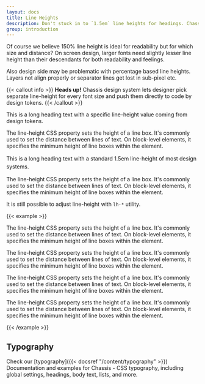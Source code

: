 ```yaml
---
layout: docs
title: Line Heights
description: Don't stuck in to `1.5em` line heights for headings. Chassis - CSS provides individual line heights for every font size classes.
group: introduction
---
```


Of course we believe 150% line height is ideal for readability but for which size and distance? On screen design, larger fonts need slightly lesser line height than their descendants for both readability and feelings.

Also design side may be problematic with percentage based line heights. Layers not align properly or separator lines get lost in sub-pixel etc.

{{< callout info >}}
**Heads up!** Chassis design system lets designer pick separate line-height for every font size and push them directly to code by design tokens.
{{< /callout >}}

<div class="cxd-example">
<div>
<p class="h2">This is a long heading text with a specific line-height value coming from design tokens.</p>
<p>The line-height CSS property sets the height of a line box. It's commonly used to set the distance between lines of text. On block-level elements, it specifies the minimum height of line boxes within the element.</p>
</div>
</div>
<div class="cxd-example">
<div>
<p class="h2" style="line-height: 1.5em">This is a long heading text with a standard 1.5em line-height of most design systems.</p>
<p>The line-height CSS property sets the height of a line box. It's commonly used to set the distance between lines of text. On block-level elements, it specifies the minimum height of line boxes within the element.</p>
</div>
</div>

It is still possible to adjust line-height with `lh-*` utility.

{{< example >}}
<p class="lh-1">The line-height CSS property sets the height of a line box. It's commonly used to set the distance between lines of text. On block-level elements, it specifies the minimum height of line boxes within the element.</p>
<p class="lh-small">The line-height CSS property sets the height of a line box. It's commonly used to set the distance between lines of text. On block-level elements, it specifies the minimum height of line boxes within the element.</p>
<p class="lh-base">The line-height CSS property sets the height of a line box. It's commonly used to set the distance between lines of text. On block-level elements, it specifies the minimum height of line boxes within the element.</p>
<p class="lh-large">The line-height CSS property sets the height of a line box. It's commonly used to set the distance between lines of text. On block-level elements, it specifies the minimum height of line boxes within the element.</p>
{{< /example >}}

## Typography

Check our [typography]({{< docsref "/content/typography" >}}) Documentation and examples for Chassis - CSS typography, including global settings, headings, body text, lists, and more.
